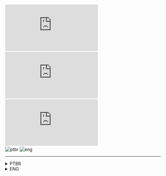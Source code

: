 ![stars][stars] ![watchers][watchers] ![forks][forks]
<br>
![ptbr](https://img.shields.io/badge/languages-PTBR-darkgreen.svg) ![eng](https://img.shields.io/badge/ENG-darkblue.svg)

<!-- https://img.shields.io/badge/<SUBJECT>-<STATUS>-<COLOR>.svg -->
---
<details>
<summary>PTBR</summary>

## AR.py
_Projeto de **Realidade Aumentada**._
<details>
<summary>Tópicos</summary>

1. [Requisitos](#requisitos)

1. [Como Instalar](#como-instalar)

1. [Como Executar](#como-executar)

1. [Como Usar](#como-usar)
</details>

---
### Requisitos

- [Python](https://www.python.org/downloads/)

- Webcam

---
### Como Instalar

Após feita a instalação do **Python**, basta executar o arquivo `setup.py`.
_Uma prompt deve aparecer e instalar todas as dependências._

---
### Como Executar

Simplesmente execute o arquivo `main.py` e divirta-se!

---
### Como Usar

Para usar coloque seu dedo médio na frente do polegar, e faça movimentos de abre e fecha para aumentar e diminuir o volume.
<br>
<img height="300cm" src="/imgs/hand.jpeg" alt="exemplo">

---
</details>

<details>
<summary>ENG</summary>

## AR.py
_**Augmented Reality** Project._
<details>
<summary>Topics</summary>

1. [Requirements](#requirements)

1. [How to Install](#how-to-install)

1. [How to Run](#how-to-run)

1. [How to Use](#how-to-use)
</details>

---
### Requirements

- [Python](https://www.python.org/downloads/)

- Webcam

---
### How to Install

After installing **Python**, just run the `setup.py` file.
_A prompt should appear and install all dependencies._

---
### How to Run

Simply run the file `main.py` and have fun!

---
### How to Use

To use, place your middle finger in front of your thumb, and make opening and closing movements to increase and decrease the volume.
<br>
<img height="300cm" src="/imgs/hand.jpeg" alt="example">
</details>

[forks]: https://img.shields.io/github/forks/dudushy/AR.py
[stars]: https://img.shields.io/github/stars/dudushy/AR.py
[watchers]: https://img.shields.io/github/watchers/dudushy/AR.py
[issues]: https://badgen.net/github/issues/dudushy/AR.py
[pull_requests]: https://badgen.net/github/prs/dudushy/AR.py
[branches]: https://badgen.net/github/branches/dudushy/AR.py
